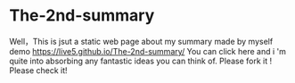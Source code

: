 # The-2nd-summary
Well，This is jsut a static web page about my summary made by myself
demo https://live5.github.io/The-2nd-summary/
You can click here  and i 'm quite into absorbing  any fantastic ideas you can think of.
Please fork it !
Please check it!
